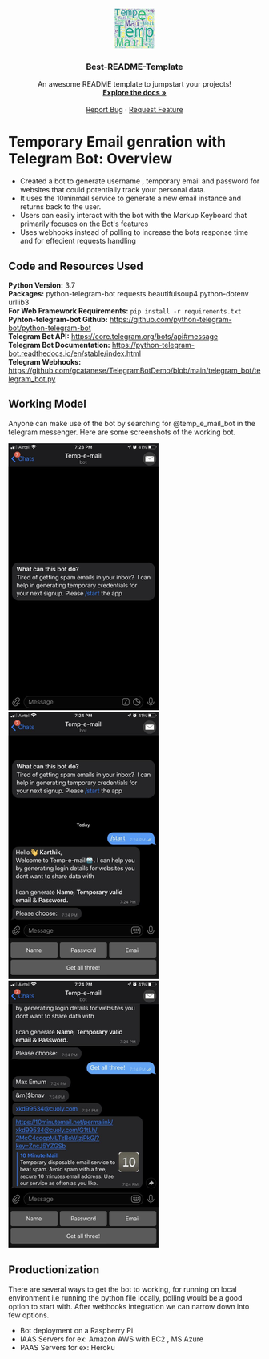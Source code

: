 
<!-- PROJECT LOGO -->
<br />
<p align="center">
  <a href="https://github.com/othneildrew/Best-README-Template">
    <img src="./image/test.png" alt="Logo" width="80" height="80">
  </a>

  <h3 align="center">Best-README-Template</h3>

  <p align="center">
    An awesome README template to jumpstart your projects!
    <br />
    <a href="https://github.com/karthikmprakash/Temp-e-mail-Telegram-Bot"><strong>Explore the docs »</strong></a>
    <br />
    <br />
    <a href="https://github.com/karthikmprakash/Temp-e-mail-Telegram-Bot/issues">Report Bug</a>
    ·
    <a href="https://github.com/karthikmprakash/Temp-e-mail-Telegram-Bot/issues">Request Feature</a>
  </p>
</p>


# Temporary Email genration with Telegram Bot: Overview 
* Created a bot to generate username ,  temporary email and password for websites that could potentially track your personal data.
* It uses the 10minmail service to generate a new email instance and returns back to the user. 
* Users can easily interact with the bot with the Markup Keyboard that primarily focuses on the Bot's features
* Uses webhooks instead of polling to increase the bots response time and for effecient requests handling

## Code and Resources Used 
**Python Version:** 3.7  
**Packages:** python-telegram-bot requests beautifulsoup4 python-dotenv urllib3   
**For Web Framework Requirements:**  ```pip install -r requirements.txt```  
**Pyhton-telegram-bot Github:** https://github.com/python-telegram-bot/python-telegram-bot    
**Telegram Bot API:** https://core.telegram.org/bots/api#message   
**Telegram Bot Documentation:** https://python-telegram-bot.readthedocs.io/en/stable/index.html  
**Telegram Webhooks:** https://github.com/gcatanese/TelegramBotDemo/blob/main/telegram_bot/telegram_bot.py 

## Working Model  
Anyone can make use of the bot by searching for @temp_e_mail_bot in the telegram messenger. Here are some screenshots of the working bot. 

<img src = "./image/Screenshot1.jpg" width=300 height=Auto><img src = "./image/Screenshot2.jpg" width=300 height=Auto><img src = "./image/Screenshot3.jpg" width=300 height=Auto>


## Productionization 
There are several ways to get the bot to working, for running on local environment i.e running the python file locally, polling would be a good option to start with. After webhooks integration we can narrow down into few options. 
* Bot deployment on a Raspberry Pi 
* IAAS Servers for ex: Amazon AWS with EC2 , MS Azure
* PAAS Servers for ex: Heroku










<!-- MARKDOWN LINKS & IMAGES -->
<!-- https://www.markdownguide.org/basic-syntax/#reference-style-links -->
[contributors-shield]: https://img.shields.io/github/contributors/othneildrew/Best-README-Template.svg?style=for-the-badge
[contributors-url]: https://github.com/othneildrew/Best-README-Template/graphs/contributors
[forks-shield]: https://img.shields.io/github/forks/othneildrew/Best-README-Template.svg?style=for-the-badge
[forks-url]: https://github.com/karthikmprakash/Temp_email_Telegram_bot/network/members
[stars-shield]: https://img.shields.io/github/stars/othneildrew/Best-README-Template.svg?style=for-the-badge
[stars-url]: https://github.com/othneildrew/Best-README-Template/stargazers
[issues-shield]: https://img.shields.io/github/issues/othneildrew/Best-README-Template.svg?style=for-the-badge
[issues-url]: https://github.com/othneildrew/Best-README-Template/issues
[license-shield]: https://img.shields.io/github/license/othneildrew/Best-README-Template.svg?style=for-the-badge
[license-url]: https://github.com/othneildrew/Best-README-Template/blob/master/LICENSE.txt
[linkedin-shield]: https://img.shields.io/badge/-LinkedIn-black.svg?style=for-the-badge&logo=linkedin&colorB=555
[linkedin-url]: https://linkedin.com/in/othneildrew
[product-screenshot]: images/screenshot.png
